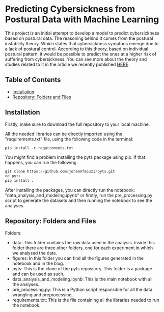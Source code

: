 
# Predicting Cybersickness from Postural Data with Machine Learning
 This project is an initial attempt to develop a model to predict cybersickness based on postural data. The reasoning behind it comes from the postural instability theory. Which states that cybersickness symptons emerge due to a lack of postural control. According to this theory, based on individual postural pattern, it would be possible to predict the ones at a higher risk of suffering from cybersickness. You can see more about the theory and studies related to it in the article we recently published [HERE](https://www.frontiersin.org/articles/10.3389/frvir.2022.1001080/full). 


## Table of Contents

  - [Installation](#installation)
  - [Repository: Folders and Files](#repository-folders-and-files)

## Installation
Firstly, make sure to download the full repository to your local machine.

All the needed libraries can be directly imported using the "requirements.txt" file, using the following code in the terminal:
```python
pip install -r requirements.txt
```
You might find a problem installing the pyts package using pip. If that happens, you can run the following:
```python
git clone https://github.com/johannfaouzi/pyts.git
cd pyts
pip install .
```

After installing the packages, you can directly run the notebook: "data_analysis_and_modeling.ipynb" or firstly, run the pre_processing.py script to generate the datasets and then running the notebook to see the analyses. 

## Repository: Folders and Files
Folders:
- data: This folder contains the raw data used in the analysis. Inside this folder there are three other folders, one for each experiment in which we analyzed the data.
- figures: In this folder you can find all the figures generated in the notebook and in the blog.
- pyts: This is the clone of the pyts repository. This folder is a package and can be used as such. 
- data_analysis_and_modeling.ipynb: This is the main notebook with all the analyses. 
- pre_processing.py: This is a Python script responsible for all the data wrangling and preprocessing.
- requirements.txt: This is the file containing all the libraries needed to run the notebook.
